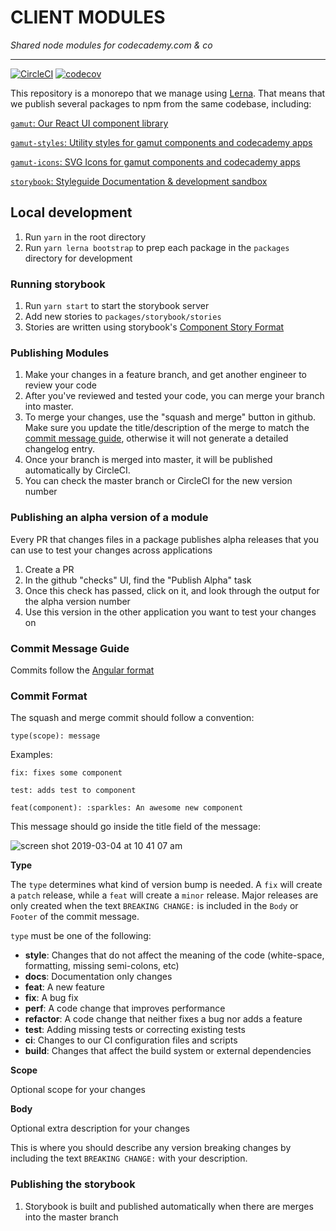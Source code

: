 # CLIENT MODULES

_Shared node modules for codecademy.com & co_

---

[![CircleCI](https://circleci.com/gh/Codecademy/client-modules.svg?style=svg&circle-token=3d9adfca5a8b44e7297ceb18e032e89a11d223a2)](https://circleci.com/gh/RyzacInc/client-modules)
[![codecov](https://codecov.io/gh/Codecademy/client-modules/branch/master/graph/badge.svg)](https://codecov.io/gh/Codecademy/client-modules)

This repository is a monorepo that we manage using [Lerna](https://lernajs.io/). That means that we publish several packages to npm from the same codebase, including:

[`gamut`: Our React UI component library](/packages/gamut/README.md)

[`gamut-styles`: Utility styles for gamut components and codecademy apps](/packages/gamut-styles/README.md)

[`gamut-icons`: SVG Icons for gamut components and codecademy apps](/packages/gamut-icons/README.md)

[`storybook`: Styleguide Documentation & development sandbox](/packages/storybook/README.md)

## Local development

1.  Run `yarn` in the root directory
1.  Run `yarn lerna bootstrap` to prep each package in the `packages` directory for development

### Running storybook

1.  Run `yarn start` to start the storybook server
1.  Add new stories to `packages/storybook/stories`
1.  Stories are written using storybook's [Component Story Format](https://storybook.js.org/docs/formats/component-story-format/)

### Publishing Modules

1.  Make your changes in a feature branch, and get another engineer to review your code
1.  After you've reviewed and tested your code, you can merge your branch into master.
1.  To merge your changes, use the "squash and merge" button in github. Make sure you update the title/description of the merge to match the [commit message guide](#commit-message-guide), otherwise it will not generate a detailed changelog entry.
1.  Once your branch is merged into master, it will be published automatically by CircleCI.
1.  You can check the master branch or CircleCI for the new version number

### Publishing an alpha version of a module

Every PR that changes files in a package publishes alpha releases that you can use to test your changes across applications

1.  Create a PR
1.  In the github "checks" UI, find the "Publish Alpha" task
1.  Once this check has passed, click on it, and look through the output for the alpha version number
1.  Use this version in the other application you want to test your changes on

### Commit Message Guide

Commits follow the [Angular format](https://github.com/angular/angular/blob/master/CONTRIBUTING.md#commit)

### Commit Format

The squash and merge commit should follow a convention:

```
type(scope): message
```

Examples:

```
fix: fixes some component
```

```
test: adds test to component
```

```
feat(component): :sparkles: An awesome new component
```

This message should go inside the title field of the message:

![screen shot 2019-03-04 at 10 41 07 am](https://user-images.githubusercontent.com/6455018/53745157-79101d00-3e6c-11e9-9b5f-e35582106b31.png)

**Type**

The `type` determines what kind of version bump is needed. A `fix` will create a `patch` release, while a `feat` will create a `minor` release. Major releases are only created when the text `BREAKING CHANGE:` is included in the `Body` or `Footer` of the commit message.

`type` must be one of the following:

- **style**: Changes that do not affect the meaning of the code (white-space, formatting, missing semi-colons, etc)
- **docs**: Documentation only changes
- **feat**: A new feature
- **fix**: A bug fix
- **perf**: A code change that improves performance
- **refactor**: A code change that neither fixes a bug nor adds a feature
- **test**: Adding missing tests or correcting existing tests
- **ci**: Changes to our CI configuration files and scripts
- **build**: Changes that affect the build system or external dependencies

**Scope**

Optional scope for your changes

**Body**

Optional extra description for your changes

This is where you should describe any version breaking changes by including the text `BREAKING CHANGE:` with your description.

### Publishing the storybook

1.  Storybook is built and published automatically when there are merges into the master branch
